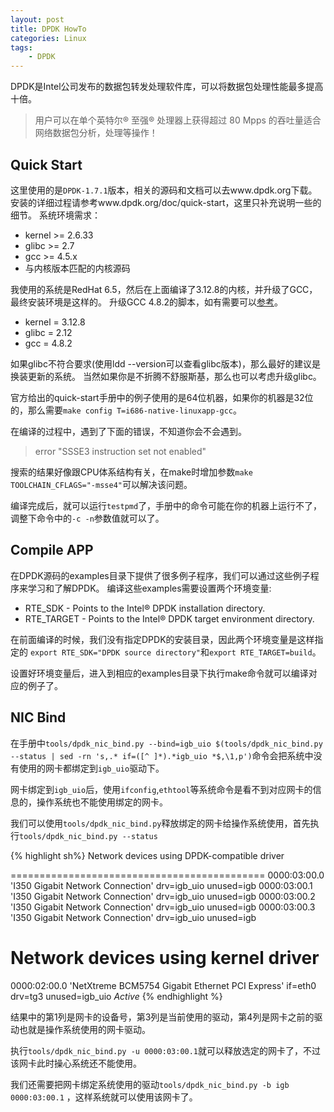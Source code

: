```yaml
---
layout: post
title: DPDK HowTo
categories: Linux
tags:
    - DPDK
---
```


DPDK是Intel公司发布的数据包转发处理软件库，可以将数据包处理性能最多提高十倍。
>用户可以在单个英特尔® 至强® 处理器上获得超过 80 Mpps 的吞吐量适合网络数据包分析，处理等操作！

## Quick Start
这里使用的是`DPDK-1.7.1`版本，相关的源码和文档可以去www.dpdk.org下载。
安装的详细过程请参考www.dpdk.org/doc/quick-start，这里只补充说明一些的细节。
系统环境需求：

* kernel >= 2.6.33
* glibc >= 2.7
* gcc >= 4.5.x
* 与内核版本匹配的内核源码

我使用的系统是RedHat 6.5，然后在上面编译了3.12.8的内核，并升级了GCC，最终安装环境是这样的。
升级GCC 4.8.2的脚本，如有需要可以[参考]()。

* kernel = 3.12.8
* glibc = 2.12
* gcc = 4.8.2

如果glibc不符合要求(使用ldd --version可以查看glibc版本)，那么最好的建议是换装更新的系统。
当然如果你是不折腾不舒服斯基，那么也可以考虑升级glibc。

官方给出的quick-start手册中的例子使用的是64位机器，如果你的机器是32位的，那么需要`make config T=i686-native-linuxapp-gcc`。

在编译的过程中，遇到了下面的错误，不知道你会不会遇到。
> error "SSSE3 instruction set not enabled"

搜索的结果好像跟CPU体系结构有关，在make时增加参数`make TOOLCHAIN_CFLAGS="-msse4"`可以解决该问题。

编译完成后，就可以运行`testpmd`了，手册中的命令可能在你的机器上运行不了，调整下命令中的`-c -n`参数值就可以了。

## Compile APP
在DPDK源码的examples目录下提供了很多例子程序，我们可以通过这些例子程序来学习和了解DPDK。
编译这些examples需要设置两个环境变量:

* RTE_SDK - Points to the Intel® DPDK installation directory.
* RTE_TARGET - Points to the Intel® DPDK target environment directory.

在前面编译的时候，我们没有指定DPDK的安装目录，因此两个环境变量是这样指定的
`export RTE_SDK="DPDK source directory"`和`export RTE_TARGET=build`。

设置好环境变量后，进入到相应的examples目录下执行make命令就可以编译对应的例子了。

## NIC Bind
在手册中`tools/dpdk_nic_bind.py --bind=igb_uio $(tools/dpdk_nic_bind.py --status | sed -rn 's,.* if=([^ ]*).*igb_uio *$,\1,p')`命令会把系统中没有使用的网卡都绑定到`igb_uio`驱动下。

网卡绑定到`igb_uio`后，使用`ifconfig`,`ethtool`等系统命令是看不到对应网卡的信息的，操作系统也不能使用绑定的网卡。

我们可以使用`tools/dpdk_nic_bind.py`释放绑定的网卡给操作系统使用，首先执行`tools/dpdk_nic_bind.py --status`

{% highlight sh%}
Network devices using DPDK-compatible driver

============================================
0000:03:00.0 'I350 Gigabit Network Connection' drv=igb_uio unused=igb
0000:03:00.1 'I350 Gigabit Network Connection' drv=igb_uio unused=igb
0000:03:00.2 'I350 Gigabit Network Connection' drv=igb_uio unused=igb
0000:03:00.3 'I350 Gigabit Network Connection' drv=igb_uio unused=igb

Network devices using kernel driver
===================================
0000:02:00.0 'NetXtreme BCM5754 Gigabit Ethernet PCI Express' if=eth0 drv=tg3 unused=igb_uio *Active*
{% endhighlight %}

结果中的第1列是网卡的设备号，第3列是当前使用的驱动，第4列是网卡之前的驱动也就是操作系统使用的网卡驱动。

执行`tools/dpdk_nic_bind.py -u 0000:03:00.1`就可以释放选定的网卡了，不过该网卡此时操心系统还不能使用。

我们还需要把网卡绑定系统使用的驱动`tools/dpdk_nic_bind.py -b igb 0000:03:00.1` ，这样系统就可以使用该网卡了。


